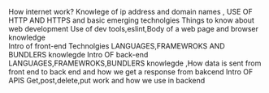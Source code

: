 How internet work?
   Knowlege of ip address and domain names ,  USE OF HTTP AND HTTPS and basic emerging technolgies
Things to know about web development
   Use of dev tools,eslint,Body of a web page and browser knowledge  
Intro of front-end Technolgies
  LANGUAGES,FRAMEWROKS AND BUNDLERS knowlegde
Intro OF back-end 
  LANGUAGES,FRAMEWROKS,BUNDLERS knowlegde ,How data is sent from front end to back end and how we get a response from bakcend
Intro OF APIS
  Get,post,delete,put work and how we use in backend
  
  
